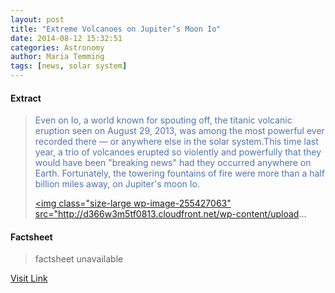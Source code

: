 ```yaml
---
layout: post
title: "Extreme Volcanoes on Jupiter’s Moon Io"
date: 2014-08-12 15:32:51
categories: Astronomy
author: Maria Temming
tags: [news, solar system]
---
```



#### Extract
><span style="color: #5274ae;">Even on Io, a world known for spouting off, the titanic volcanic eruption seen on August 29, 2013, was among the most powerful ever recorded there — or anywhere else in the solar system.This time last year, a trio of volcanoes erupted so violently and powerfully that they would have been "breaking news" had they occurred anywhere on Earth. Fortunately, the towering fountains of fire were more than a half billion miles away, on Jupiter's moon Io.<div id="attachment_255427063" style="width: 450px" class="wp-caption alignright"><a href="http://www.gemini.edu/images/pio/News/2014/wf2014_08/gemini_Io_justdates.png"><img class="size-large wp-image-255427063" src="http://d366w3m5tf0813.cloudfront.net/wp-content/upload...

#### Factsheet
>factsheet unavailable

[Visit Link](http://www.skyandtelescope.com/astronomy-news/extreme-volcanoes-on-io-08122014/)


